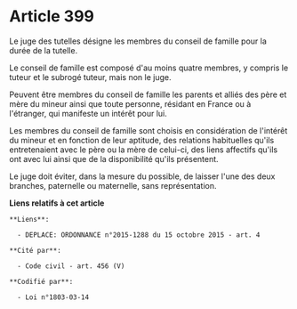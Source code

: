 # Article 399

Le juge des tutelles désigne les membres du conseil de famille pour la durée de la tutelle.

Le conseil de famille est composé d'au moins quatre membres, y compris le tuteur et le subrogé tuteur, mais non le juge.

Peuvent être membres du conseil de famille les parents et alliés des père et mère du mineur ainsi que toute personne,
résidant en France ou à l'étranger, qui manifeste un intérêt pour lui.

Les membres du conseil de famille sont choisis en considération de l'intérêt du mineur et en fonction de leur aptitude, des
relations habituelles qu'ils entretenaient avec le père ou la mère de celui-ci, des liens affectifs qu'ils ont avec lui ainsi
que de la disponibilité qu'ils présentent.

Le juge doit éviter, dans la mesure du possible, de laisser l'une des deux branches, paternelle ou maternelle, sans
représentation.

**Liens relatifs à cet article**

	**Liens**:

	  - DEPLACE: ORDONNANCE n°2015-1288 du 15 octobre 2015 - art. 4

	**Cité par**:

	  - Code civil - art. 456 (V)

	**Codifié par**:

	  - Loi n°1803-03-14
